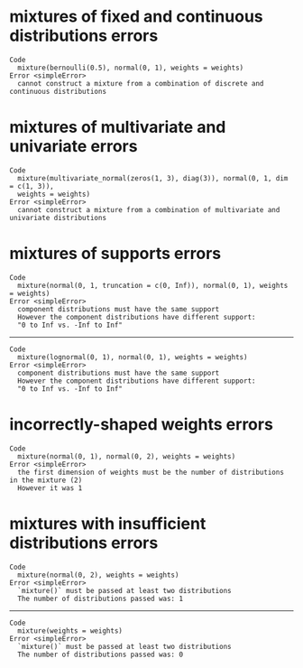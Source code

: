 # mixtures of fixed and continuous distributions errors

    Code
      mixture(bernoulli(0.5), normal(0, 1), weights = weights)
    Error <simpleError>
      cannot construct a mixture from a combination of discrete and continuous distributions

# mixtures of multivariate and univariate errors

    Code
      mixture(multivariate_normal(zeros(1, 3), diag(3)), normal(0, 1, dim = c(1, 3)),
      weights = weights)
    Error <simpleError>
      cannot construct a mixture from a combination of multivariate and univariate distributions

# mixtures of supports errors

    Code
      mixture(normal(0, 1, truncation = c(0, Inf)), normal(0, 1), weights = weights)
    Error <simpleError>
      component distributions must have the same support
      However the component distributions have different support:
      "0 to Inf vs. -Inf to Inf"

---

    Code
      mixture(lognormal(0, 1), normal(0, 1), weights = weights)
    Error <simpleError>
      component distributions must have the same support
      However the component distributions have different support:
      "0 to Inf vs. -Inf to Inf"

# incorrectly-shaped weights errors

    Code
      mixture(normal(0, 1), normal(0, 2), weights = weights)
    Error <simpleError>
      the first dimension of weights must be the number of distributions in the mixture (2)
      However it was 1

# mixtures with insufficient distributions errors

    Code
      mixture(normal(0, 2), weights = weights)
    Error <simpleError>
      `mixture()` must be passed at least two distributions
      The number of distributions passed was: 1

---

    Code
      mixture(weights = weights)
    Error <simpleError>
      `mixture()` must be passed at least two distributions
      The number of distributions passed was: 0

